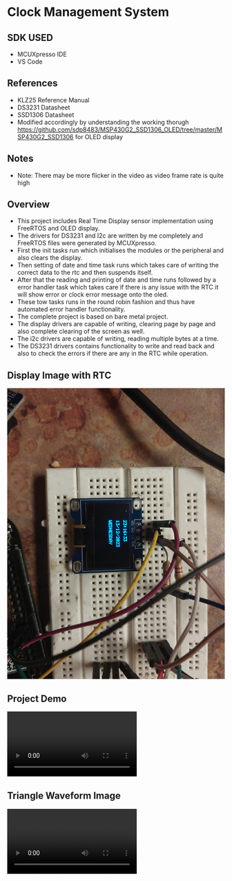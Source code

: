 # Clock Management System

## SDK USED
- MCUXpresso IDE
- VS Code

## References
- KLZ25 Reference Manual
- DS3231 Datasheet
- SSD1306 Datasheet
- Modified accordingly by understanding the working thorugh https://github.com/sdp8483/MSP430G2_SSD1306_OLED/tree/master/MSP430G2_SSD1306 for OLED display

## Notes
- Note: There may be more flicker in the video as video frame rate is quite high   

## Overview
- This project includes Real Time Display sensor implementation using FreeRTOS and OLED display.
- The drivers for DS3231 and I2c are written by me completely and FreeRTOS files were generated by MCUXpresso.
- First the init tasks run which initialises the modules or the peripheral and also clears the display.
- Then setting of date and time task runs which takes care of writing the correct data to the rtc and then suspends itself.
- After that the reading and printing of date and time runs followed by a error handler task which takes care if there is any issue with the RTC it will show error or clock error message onto the oled.
- These tow tasks runs in the round robin fashion and thus have automated error handler functionality.
- The complete project is based on bare metal project.
- The display drivers are capable of writing, clearing page by page and also complete clearing of the screen as well.  
- The i2c drivers are capable of writing, reading multiple bytes at a time.
- The DS3231 drivers contains functionality to write and read back and also to check the errors if there are any in the RTC while operation.



## Display Image with RTC 
![Display Image with RTC ](Images%20and%20Videos/RTC%20Display.jpg) 

## Project Demo 
![Project Demo](Images%20and%20Videos/Project%20Demo.mp4) 

## Triangle Waveform Image 
![Error Handling](Images%20and%20Videos/Error%20Handling.mp4)
